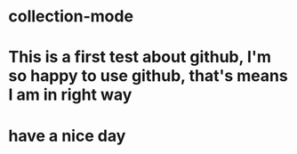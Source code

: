# collection-mode
# This is a first test about github, I'm so happy to use github, that's means I am in right way

# have a nice day
